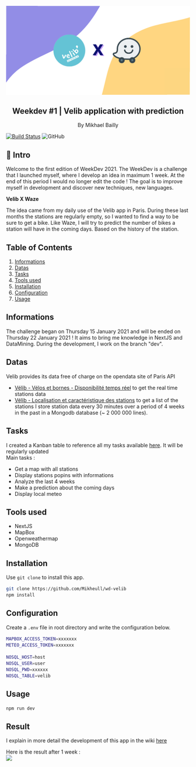 <p align="center">
    <img src="https://raw.githubusercontent.com/Mikheull/wd-velib/dev/public/images/Weekdev_banner%402x.png" />
    <h2 align="center">Weekdev #1 | Velib application with prediction</h2>
</p> 
<p align="center">By Mikhael Bailly</p>

[![Build Status](https://travis-ci.org/Mikheull/wd-velib.svg?branch=dev)](https://travis-ci.org/Mikheull/wd-velib)
![GitHub](https://img.shields.io/github/license/Mikheull/wd-velib)

## 🚀 Intro
Welcome to the first edition of WeekDev 2021. The WeekDev is a challenge that I launched myself, where I develop an idea in maximum 1 week. At the end of this period I would no longer edit the code ! The goal is to improve myself in development and discover new techniques, new languages.

**Velib X Waze**<br>

The idea came from my daily use of the Velib app in Paris. During these last months the stations are regularly empty, so I wanted to find a way to be sure to get a bike. Like Waze, I will try to predict the number of bikes a station will have in the coming days. Based on the history of the station.

## Table of Contents
1. [Informations](#informations)
2. [Datas](#datas)
3. [Tasks](#tasks)
4. [Tools used](#tools-used)
5. [Installation](#installation)
6. [Configuration](#configuration)
7. [Usage](#usage)


## Informations
The challenge began on Thursday 15 January 2021 and will be ended on Thursday 22 January 2021 ! It aims to bring me knowledge in NextJS and DataMining. During the development, I work on the branch "dev".

## Datas
Velib provides its data free of charge on the opendata site of Paris API
-  [Vélib - Vélos et bornes - Disponibilité temps réel](https://opendata.paris.fr/explore/dataset/velib-disponibilite-en-temps-reel/information/) to get the real time stations data 
-  [Vélib - Localisation et caractéristique des stations](https://opendata.paris.fr/explore/dataset/velib-emplacement-des-stations/information/) to get a list of the stations
I store station data every 30 minutes over a period of 4 weeks in the past in a Mongodb database (~ 2 000 000 lines).

## Tasks
I created a Kanban table to reference all my tasks available [here](https://github.com/Mikheull/wd-velib/projects/1). It will be regularly updated<br>
Main tasks :
- Get a map with all stations
- Display stations popins with informations
- Analyze the last 4 weeks
- Make a prediction about the coming days
- Display local meteo


## Tools used
- NextJS
- MapBox
- Openweathermap
- MongoDB

## Installation

Use `git clone` to install this app.

```bash
git clone https://github.com/Mikheull/wd-velib
npm install
```

## Configuration

Create a `.env` file in root directory and write the configuration below.

```bash
MAPBOX_ACCESS_TOKEN=xxxxxxx
METEO_ACCESS_TOKEN=xxxxxxx

NOSQL_HOST=host
NOSQL_USER=user
NOSQL_PWD=xxxxxx
NOSQL_TABLE=velib
```

## Usage

```bash
npm run dev
```


## Result
I explain in more detail the development of this app in the wiki [here](https://github.com/Mikheull/wd-velib/wiki)<br>

Here is the result after 1 week :<br>
<img src="https://raw.githubusercontent.com/Mikheull/wd-velib/dev/public/images/demo_map.gif">
